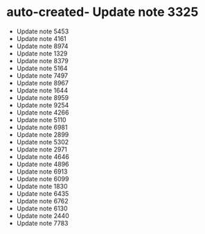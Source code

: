 # auto-created- Update note 3325
- Update note 5453
- Update note 4161
- Update note 8974
- Update note 1329
- Update note 8379
- Update note 5164
- Update note 7497
- Update note 8967
- Update note 1644
- Update note 8959
- Update note 9254
- Update note 4266
- Update note 5110
- Update note 6981
- Update note 2899
- Update note 5302
- Update note 2971
- Update note 4646
- Update note 4896
- Update note 6913
- Update note 6099
- Update note 1830
- Update note 6435
- Update note 6762
- Update note 6130
- Update note 2440
- Update note 7783
